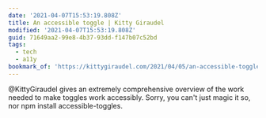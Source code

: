 ```yaml
---
date: '2021-04-07T15:53:19.808Z'
title: An accessible toggle | Kitty Giraudel
modified: '2021-04-07T15:53:19.808Z'
guid: 71649aa2-99e8-4b37-93dd-f147b07c52bd
tags:
  - tech
  - a11y
bookmark_of: 'https://kittygiraudel.com/2021/04/05/an-accessible-toggle/'
---
```

@KittyGiraudel gives an extremely comprehensive overview of the work needed to make toggles work accessibly. Sorry, you can't just magic it so, nor npm install accessible-toggles.
